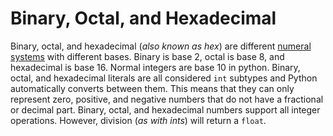 # Binary, Octal, and Hexadecimal <!-- omit in toc -->

Binary, octal, and hexadecimal (_also known as hex_) are different [numeral
systems][numeral-systems] with different bases. Binary is base 2, octal is base
8, and hexadecimal is base 16. Normal integers are base 10 in python. Binary,
octal, and hexadecimal literals are all considered `int` subtypes and Python
automatically converts between them. This means that they can only represent
zero, positive, and negative numbers that do not have a fractional or decimal
part. Binary, octal, and hexadecimal numbers support all integer operations.
However, division (_as with ints_) will return a `float`.

[numeral-systems]: https://en.wikipedia.org/wiki/Numeral_system
